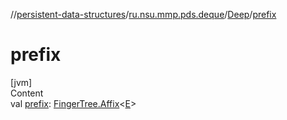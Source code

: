 //[persistent-data-structures](../../index.md)/[ru.nsu.mmp.pds.deque](../index.md)/[Deep](index.md)/[prefix](prefix.md)



# prefix  
[jvm]  
Content  
val [prefix](prefix.md): [FingerTree.Affix](../-finger-tree/-affix/index.md)<[E](index.md)>  



